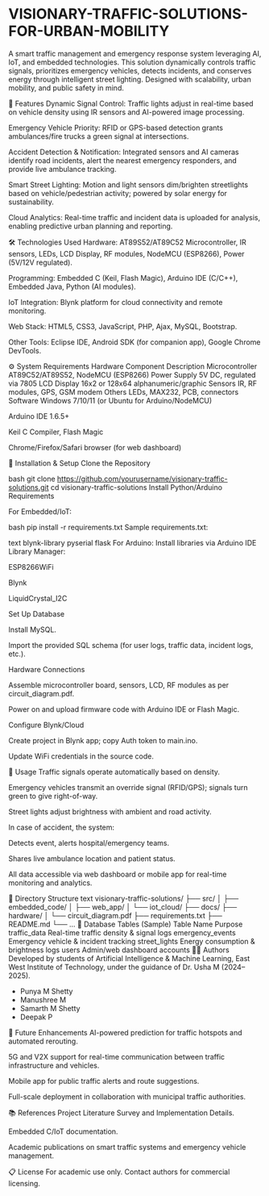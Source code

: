 # VISIONARY-TRAFFIC-SOLUTIONS-FOR-URBAN-MOBILITY
A smart traffic management and emergency response system leveraging AI, IoT, and embedded technologies. This solution dynamically controls traffic signals, prioritizes emergency vehicles, detects incidents, and conserves energy through intelligent street lighting. Designed with scalability, urban mobility, and public safety in mind.

🚦 Features
Dynamic Signal Control: Traffic lights adjust in real-time based on vehicle density using IR sensors and AI-powered image processing.

Emergency Vehicle Priority: RFID or GPS-based detection grants ambulances/fire trucks a green signal at intersections.

Accident Detection & Notification: Integrated sensors and AI cameras identify road incidents, alert the nearest emergency responders, and provide live ambulance tracking.

Smart Street Lighting: Motion and light sensors dim/brighten streetlights based on vehicle/pedestrian activity; powered by solar energy for sustainability.

Cloud Analytics: Real-time traffic and incident data is uploaded for analysis, enabling predictive urban planning and reporting.

🛠️ Technologies Used
Hardware: AT89S52/AT89C52 Microcontroller, IR sensors, LEDs, LCD Display, RF modules, NodeMCU (ESP8266), Power (5V/12V regulated).

Programming: Embedded C (Keil, Flash Magic), Arduino IDE (C/C++), Embedded Java, Python (AI modules).

IoT Integration: Blynk platform for cloud connectivity and remote monitoring.

Web Stack: HTML5, CSS3, JavaScript, PHP, Ajax, MySQL, Bootstrap.

Other Tools: Eclipse IDE, Android SDK (for companion app), Google Chrome DevTools.

⚙️ System Requirements
Hardware
Component	Description
Microcontroller	AT89C52/AT89S52, NodeMCU (ESP8266)
Power Supply	5V DC, regulated via 7805
LCD Display	16x2 or 128x64 alphanumeric/graphic
Sensors	IR, RF modules, GPS, GSM modem
Others	LEDs, MAX232, PCB, connectors
Software
Windows 7/10/11 (or Ubuntu for Arduino/NodeMCU)

Arduino IDE 1.6.5+

Keil C Compiler, Flash Magic

Chrome/Firefox/Safari browser (for web dashboard)

🔧 Installation & Setup
Clone the Repository

bash
git clone https://github.com/yourusername/visionary-traffic-solutions.git
cd visionary-traffic-solutions
Install Python/Arduino Requirements

For Embedded/IoT:

bash
pip install -r requirements.txt
Sample requirements.txt:

text
blynk-library
pyserial
flask
For Arduino: Install libraries via Arduino IDE Library Manager:

ESP8266WiFi

Blynk

LiquidCrystal_I2C

Set Up Database

Install MySQL.

Import the provided SQL schema (for user logs, traffic data, incident logs, etc.).

Hardware Connections

Assemble microcontroller board, sensors, LCD, RF modules as per circuit_diagram.pdf.

Power on and upload firmware code with Arduino IDE or Flash Magic.

Configure Blynk/Cloud

Create project in Blynk app; copy Auth token to main.ino.

Update WiFi credentials in the source code.

🚀 Usage
Traffic signals operate automatically based on density.

Emergency vehicles transmit an override signal (RFID/GPS); signals turn green to give right-of-way.

Street lights adjust brightness with ambient and road activity.

In case of accident, the system:

Detects event, alerts hospital/emergency teams.

Shares live ambulance location and patient status.

All data accessible via web dashboard or mobile app for real-time monitoring and analytics.

📂 Directory Structure
text
visionary-traffic-solutions/
├── src/
│   ├── embedded_code/
│   ├── web_app/
│   └── iot_cloud/
├── docs/
├── hardware/
│   └── circuit_diagram.pdf
├── requirements.txt
├── README.md
└── ...
📝 Database Tables (Sample)
Table Name	Purpose
traffic_data	Real-time traffic density & signal logs
emergency_events	Emergency vehicle & incident tracking
street_lights	Energy consumption & brightness logs
users	Admin/web dashboard accounts
👩‍💻 Authors
Developed by students of Artificial Intelligence & Machine Learning, East West Institute of Technology, under the guidance of Dr. Usha M (2024–2025).

- Punya M Shetty 
- Manushree M  
- Samarth M Shetty 
- Deepak P 

🚧 Future Enhancements
AI-powered prediction for traffic hotspots and automated rerouting.

5G and V2X support for real-time communication between traffic infrastructure and vehicles.

Mobile app for public traffic alerts and route suggestions.

Full-scale deployment in collaboration with municipal traffic authorities.

📚 References
Project Literature Survey and Implementation Details.

Embedded C/IoT documentation.

Academic publications on smart traffic systems and emergency vehicle management.

📋 License
For academic use only. Contact authors for commercial licensing.
